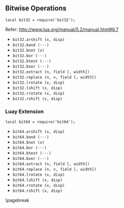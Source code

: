 ## Bitwise Operations

```
local bit32 = require('bit32');
```

Refer: http://www.lua.org/manual/5.2/manual.html#6.7

*   `bit32.arshift (x, disp)`
*   `bit32.band (···)`
*   `bit32.bnot (x)`
*   `bit32.bor (···)`
*   `bit32.btest (···)`
*   `bit32.bxor (···)`
*   `bit32.extract (n, field [, width])`
*   `bit32.replace (n, v, field [, width])`
*   `bit32.lrotate (x, disp)`
*   `bit32.lshift (x, disp)`
*   `bit32.rrotate (x, disp)`
*   `bit32.rshift (x, disp)`

### Luay Extension

```
local bit64 = require('bit64');
```

*   `bit64.arshift (x, disp)`
*   `bit64.band (···)`
*   `bit64.bnot (x)`
*   `bit64.bor (···)`
*   `bit64.btest (···)`
*   `bit64.bxor (···)`
*   `bit64.extract (n, field [, width])`
*   `bit64.replace (n, v, field [, width])`
*   `bit64.lrotate (x, disp)`
*   `bit64.lshift (x, disp)`
*   `bit64.rrotate (x, disp)`
*   `bit64.rshift (x, disp)`

\pagebreak
